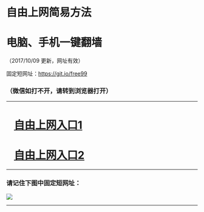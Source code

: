 ﻿# 自由上网简易方法

# 电脑、手机一键翻墙

（2017/10/09 更新，网址有效）

固定短网址：https://git.io/free99

### （微信如打不开，请转到浏览器打开）


***





# &nbsp;&nbsp; <a href="http://ft753930906.fwq-tz-1001.info/fwqtz01.html?t=10090013260 " target="_blank">自由上网入口1</a>
# &nbsp;&nbsp; <a href="http://ft171106024.fwq-tz-1002.info/fwqtz02.html?t=10090017742 " target="_blank">自由上网入口2</a>
***

### 请记住下图中固定短网址：

<img src="https://s3-us-west-2.amazonaws.com/fwq-1001/yjfq-20170905okok.png" /> 


***

